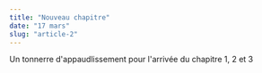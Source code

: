 ```yaml
---
title: "Nouveau chapitre"
date: "17 mars"
slug: "article-2"
---
```


Un tonnerre d'appaudlissement pour l'arrivée du chapitre 1, 2 et 3